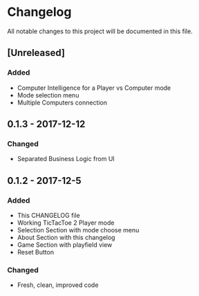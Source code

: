 # Changelog
All notable changes to this project will be documented in this file.

## [Unreleased]
### Added
- Computer Intelligence for a Player vs Computer mode
- Mode selection menu
- Multiple Computers connection

## 0.1.3 - 2017-12-12
### Changed
- Separated Business Logic from UI

## 0.1.2 - 2017-12-5
### Added
- This CHANGELOG file
- Working TicTacToe 2 Player mode
- Selection Section with mode choose menu
- About Section with this changelog
- Game Section with playfield view
- Reset Button

### Changed
- Fresh, clean, improved code
